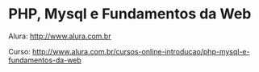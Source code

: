 PHP, Mysql e Fundamentos da Web
===============================

Alura: http://www.alura.com.br

Curso: http://www.alura.com.br/cursos-online-introducao/php-mysql-e-fundamentos-da-web
